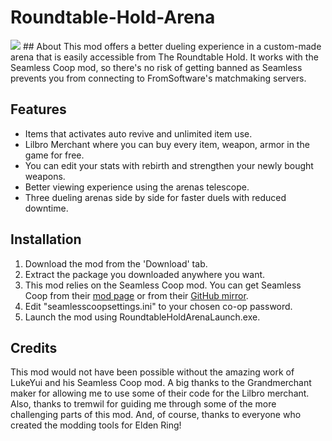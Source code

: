 # Roundtable-Hold-Arena
<img src="https://staticdelivery.nexusmods.com/mods/4333/images/3402/3402-1682201929-661650216.png"/>
## About
This mod offers a better dueling experience in a custom-made arena that is easily accessible from The Roundtable Hold. It works with the Seamless Coop mod, so there's no risk of getting banned as Seamless prevents you from connecting to FromSoftware's matchmaking servers.

## Features
* Items that activates auto revive and unlimited item use.
* Lilbro Merchant where you can buy every item, weapon, armor in the game for free.
* You can edit your stats with rebirth and strengthen your newly bought weapons.
* Better viewing experience using the arenas telescope.
* Three dueling arenas side by side for faster duels with reduced downtime. 

## Installation
1. Download the mod from the 'Download' tab.
2. Extract the package you downloaded anywhere you want.
3. This mod relies on the Seamless Coop mod. You can get Seamless Coop from their [mod page](https://www.nexusmods.com/eldenring/mods/510) or from their [GitHub mirror](https://github.com/LukeYui/EldenRingSeamlessCoopRelease/releases).
4. Edit "seamlesscoopsettings.ini" to your chosen co-op password.
5. Launch the mod using RoundtableHoldArenaLaunch.exe.

## Credits
This mod would not have been possible without the amazing work of LukeYui and his Seamless Coop mod. A big thanks to the Grandmerchant maker for allowing me to use some of their code for the Lilbro merchant. Also, thanks to tremwil for guiding me through some of the more challenging parts of this mod. And, of course, thanks to everyone who created the modding tools for Elden Ring!
